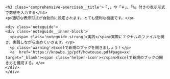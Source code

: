 ```custom-contents<h3 class='comprehensive-exercises__title'>「,」や「￥」、「%」付きの表示形式で数値を入力する</h3>
<p>適切な表示形式が自動的に設定されます。とても便利な機能です。</p><div class='noteguide'><div class='noteguide__inner-block'>  <p><span class='noteguide-strong'>実践</span>実際にエクセルのファイルを開き、実践しながら進めていきます。</p>  <p class='warning'>Excelで新規のブックを開きましょう！</p>  <a  href='https://knowbe.jp/pdf/howtouse.pdf#page=xx' target="_blank"><span class='helper-icon'></span>Excelで新規のブックの開き方を確認する。</a></div></div>```
